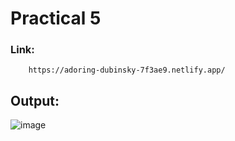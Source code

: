 # Practical 5

### Link:
        https://adoring-dubinsky-7f3ae9.netlify.app/

## Output:
![image](https://user-images.githubusercontent.com/95664711/155689183-eb07079a-bbfb-4e1f-a06c-ddc676426fc2.png)

